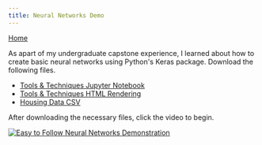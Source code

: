 ```yaml
---
title: Neural Networks Demo
---
```


[Home](../index.md)

As apart of my undergraduate capstone experience, I learned about how to create basic neural networks using Python's Keras package. Download the following files.
- [Tools & Techniques Jupyter Notebook](ToolsTechniques.ipynb)
- [Tools & Techniques HTML Rendering](ToolsTechniques.html)
- [Housing Data CSV](subset_cleaned_data.csv)

After downloading the necessary files, click the video to begin.

[![Easy to Follow Neural Networks Demonstration](https://img.youtube.com/vi/juxqMT0Ow7E/0.jpg)](https://www.youtube.com/watch?v=juxqMT0Ow7E)
